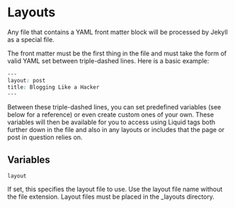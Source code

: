 <!-- https://jekyllrb.com/docs/front-matter/ -->

# Layouts

Any file that contains a YAML front matter block will be processed by Jekyll as a special file.

The front matter must be the first thing in the file and must take the form of valid YAML set between triple-dashed lines. Here is a basic example:

```css
---
layout: post
title: Blogging Like a Hacker
---
```

Between these triple-dashed lines, you can set predefined variables (see below for a reference) or even create custom ones of your own. These variables will then be available for you to access using Liquid tags both further down in the file and also in any layouts or includes that the page or post in question relies on.

## Variables

`layout`

If set, this specifies the layout file to use. Use the layout file name without the file extension. Layout files must be placed in the _layouts directory. 